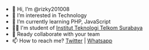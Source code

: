 - 👋 Hi, I’m @rizky201008
- 👀 I’m interested in Technology
- 🌱 I’m currently learning PHP, JavaScript
- 👨‍💼 I'm student of <a href="https://ittelkom-sby.ac.id">Institut Teknologi Telkom Surabaya</a>
- 🤝 Ready collaborate with your team
- 📫 How to reach me? <a href="https://twitter.com/rizkyagungpray1">Twitter</a> | <a href="https://wa.me/081232435871">Whatsapp</a>

<!---
rizky201008/rizky201008 is a ✨ special ✨ repository because its `README.md` (this file) appears on your GitHub profile.
You can click the Preview link to take a look at your changes.
--->

